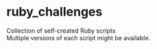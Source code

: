 # ruby_challenges
Collection of self-created Ruby scripts <br>
Multiple versions of each script might be available.
